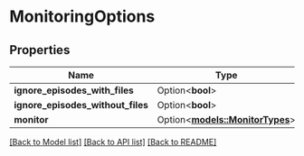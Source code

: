 # MonitoringOptions

## Properties

Name | Type | Description | Notes
------------ | ------------- | ------------- | -------------
**ignore_episodes_with_files** | Option<**bool**> |  | [optional]
**ignore_episodes_without_files** | Option<**bool**> |  | [optional]
**monitor** | Option<[**models::MonitorTypes**](MonitorTypes.md)> |  | [optional]

[[Back to Model list]](../README.md#documentation-for-models) [[Back to API list]](../README.md#documentation-for-api-endpoints) [[Back to README]](../README.md)


